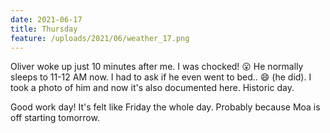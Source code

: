 ```yaml
---
date: 2021-06-17
title: Thursday
feature: /uploads/2021/06/weather_17.png
---
```


Oliver woke up just 10 minutes after me. I was chocked! 😮 He normally sleeps to 11-12 AM now. I had to ask if he even went to bed.. 😄 (he did). I took a photo of him and now it's also documented here. Historic day.

Good work day! It's felt like Friday the whole day. Probably because Moa is off starting tomorrow.
